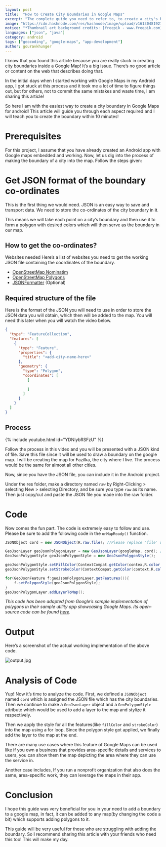 ```yaml
---
layout: post
title:  "How to Create City Boundaries in Google Maps"
excerpt: "The complete guide you need to refer to, to create a city's boundaries in Google Maps for your Android app."
image: "https://cdn.hashnode.com/res/hashnode/image/upload/v1613048192142/TqXgdVVnV.png"
notice: "*Thumbnail art background credits: [freepik - www.freepik.com](https://www.freepik.com/photos/background)*"
languages: ["json", "java"]
category: android
tags: ["geocoding", "google-maps", "app-development"]
author: gouravkhunger
---
```


I know that you found this article because you are really stuck in creating city boundaries inside a Google Map! It’s a big issue. There’s no good article or content on the web that describes doing that. 

In the initial days when I started working with Google Maps in my Android app, I got stuck at this process and it took me a lot of time to figure things out, but for others, not to commit the same mistakes and waste time, I am sharing this article!

So here I am with the easiest way to create a city boundary in Google Maps for android! This article will guide you through each aspect required and I will teach you to create the boundary within 10 minutes!

# Prerequisites

For this project, I assume that you have already created an Android app with Google maps embedded and working. Now, let us dig into the process of making the boundary of a city into the map. Follow the steps given:

# Get JSON format of the boundary co-ordinates

This is the first thing we would need. JSON is an easy way to save and transport data. We need to store the co-ordinates of the city boundary in it.

This means we will take each point on a city’s boundary and then use it to form a polygon with desired colors which will then serve as the boundary in our map.

## How to get the co-ordinates?

Websites needed
Here’s a list of websites you need to get the working JSON file containing the coordinates of the boundary.

- [OpenStreetMap Nominatim](http://nominatim.openstreetmap.org/)
- [OpenStreetMap Polygons](http://polygons.openstreetmap.fr/index.py)
- [JSONFormatter](https://jsonformatter.org/) (Optional)

## Required structure of the file

Here is the format of the JSON you will need to use in order to store the JSON data you will obtain, which then will be added to the map. You will need this later when you will watch the video below.

```json
{
  "type": "FeatureCollection",
  "features": [
    {
      "type": "Feature",
      "properties": {
        "title": "<add-city-name-here>"
      },
      "geometry": {
        "type": "Polygon",
        "coordinates": [
          [
            
          ]
        ]
      }
    }
  ]
}
```

## Process

{% include youtube.html id="YDNIybRSFzU" %}

Follow the process in this video and you will be presented with a JSON kind of file. Save this file since it will be used to draw a boundary on the google map. I will be creating the map for Fazilka, the city where I live. The process would be the same for almost all other cities.

Now, since you have the JSON file, you can include it in the Android project. 

Under the res folder, make a directory named `raw` by Right-Clicking > selecting New > selecting Directory, and be sure you type `raw` as its name. Then just copy/cut and paste the JSON file you made into the raw folder.

# Code

Now comes the fun part. The code is extremely easy to follow and use. Please be sure to add the following code in the `onMapReady()` function.

```java
JSONObject cord = new JSONObject(R.raw.file); //Please replace 'file' with the name of your JSON file

GeoJsonLayer geoJsonPolygonLayer = new GeoJsonLayer(googleMap, cord); //Please replace the googleMap with your own map's instance
GeoJsonPolygonStyle geoJsonPolygonStyle = new GeoJsonPolygonStyle();

geoJsonPolygonStyle.setFillColor(ContextCompat.getColor(contex,R.color.mapFill)); //Please Pass actual context and colour
geoJsonPolygonStyle.setStrokeColor(ContextCompat.getColor(context,R.color.mapOutline)); //Please Pass actual context and colour

for(GeoJsonFeature f:geoJsonPolygonLayer.getFeatures()){
    f.setPolygonStyle(geoJsonPolygonStyle);
}
geoJsonPolygonLayer.addLayerToMap();
```

*This code has been adapted from Google’s sample implementation of polygons in their sample utility app showcasing Google Maps. Its open-source code can be found [here](https://github.com/googlemaps/android-maps-utils).*

# Output

Here’s a screenshot of the actual working implementation of the above code.

![output.jpg](https://cdn.hashnode.com/res/hashnode/image/upload/v1613044330179/6Uiqz1LZx.jpeg)

# Analysis of Code

Yup! Now it’s time to analyze the code. First, we defined a `JSONObject` named `cord` which is assigned the JSON file which has the city boundaries. Then we continue to make a `GeoJsonLayer` object and a `GeoPolygonStyle` attribute which would be used to add a layer to the map and stylize it respectively.

Then we apply the style for all the features(like `fillColor` and `strokeColor`) into the map using a for loop. Since the polygon style got applied, we finally add the layer to the map at the end.

There are many use cases where this feature of Google Maps can be used like if you own a business that provides area-specific details and services to users, you can show them the map depicting the area where they can use the service in.

Another case includes, If you run a nonprofit organization that also does the same, area-specific work, they can leverage the maps in their app.

# Conclusion

I hope this guide was very beneficial for you in your need to add a boundary to a google map, in fact, it can be added to any map(by changing the code a bit) which supports adding polygons to it.

This guide will be very useful for those who are struggling with adding the boundary. So I recommend sharing this article with your friends who need this too! This will make my day.